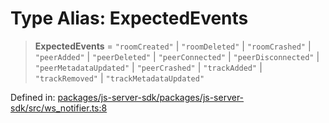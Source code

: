 # Type Alias: ExpectedEvents

> **ExpectedEvents** = `"roomCreated"` \| `"roomDeleted"` \| `"roomCrashed"` \| `"peerAdded"` \| `"peerDeleted"` \| `"peerConnected"` \| `"peerDisconnected"` \| `"peerMetadataUpdated"` \| `"peerCrashed"` \| `"trackAdded"` \| `"trackRemoved"` \| `"trackMetadataUpdated"`

Defined in: [packages/js-server-sdk/packages/js-server-sdk/src/ws\_notifier.ts:8](https://github.com/fishjam-cloud/js-server-sdk/blob/891a2e978ee650dde85956b1c7d697c5ffa577dc/packages/js-server-sdk/src/ws_notifier.ts#L8)
